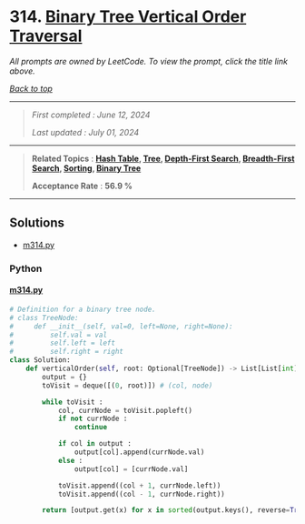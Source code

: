 # 314. [Binary Tree Vertical Order Traversal](<https://leetcode.com/problems/binary-tree-vertical-order-traversal>)

*All prompts are owned by LeetCode. To view the prompt, click the title link above.*

*[Back to top](<../README.md>)*

------

> *First completed : June 12, 2024*
>
> *Last updated : July 01, 2024*

------

> **Related Topics** : **[Hash Table](<by_topic/Hash Table.md>), [Tree](<by_topic/Tree.md>), [Depth-First Search](<by_topic/Depth-First Search.md>), [Breadth-First Search](<by_topic/Breadth-First Search.md>), [Sorting](<by_topic/Sorting.md>), [Binary Tree](<by_topic/Binary Tree.md>)**
>
> **Acceptance Rate** : **56.9 %**

------

## Solutions

- [m314.py](<../my-submissions/m314.py>)
### Python
#### [m314.py](<../my-submissions/m314.py>)
```Python
# Definition for a binary tree node.
# class TreeNode:
#     def __init__(self, val=0, left=None, right=None):
#         self.val = val
#         self.left = left
#         self.right = right
class Solution:
    def verticalOrder(self, root: Optional[TreeNode]) -> List[List[int]]:
        output = {}
        toVisit = deque([(0, root)]) # (col, node)

        while toVisit :
            col, currNode = toVisit.popleft()
            if not currNode :
                continue

            if col in output :
                output[col].append(currNode.val)
            else :
                output[col] = [currNode.val]

            toVisit.append((col + 1, currNode.left))
            toVisit.append((col - 1, currNode.right))

        return [output.get(x) for x in sorted(output.keys(), reverse=True)]

```

